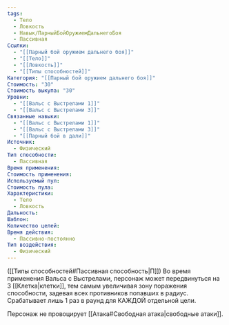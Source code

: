 ```yaml
---
tags:
  - Тело
  - Ловкость
  - Навык/ПарныйБойОружиемДальнегоБоя
  - Пассивная
Ссылки:
  - "[[Парный бой оружием дальнего боя]]"
  - "[[Тело]]"
  - "[[Ловкость]]"
  - "[[Типы способностей]]"
Категория: "[[Парный бой оружием дальнего боя]]"
Стоимость: "30"
Стоимость выкупа: "30"
Уровни:
  - "[[Вальс с Выстрелами 1]]"
  - "[[Вальс с Выстрелами 3]]"
Связанные навыки:
  - "[[Вальс с Выстрелами 1]]"
  - "[[Вальс с Выстрелами 3]]"
  - "[[Парный бой в дали]]"
Источник:
  - Физический
Тип способности:
  - Пассивная
Время применения: 
Стоимость применения: 
Используемый пул: 
Стоимость пула: 
Характеристики:
  - Тело
  - Ловкость
Дальность: 
Шаблон: 
Количество целей: 
Время действия:
  - Пассивно-постоянно
Тип воздействия:
  - Физический
---
```

([[Типы способностей#Пассивная способность|П]]) Во время применения Вальса с Выстрелами, персонаж может передвинуться на 3 [[Клетка|клетки]], тем самым увеличивая зону поражения способности, задевая всех противников попавших в радиус. Срабатывает лишь 1 раз в раунд для КАЖДОЙ отдельной цели. 

Персонаж не провоцирует [[Атака#Свободная атака|свободные атаки]].